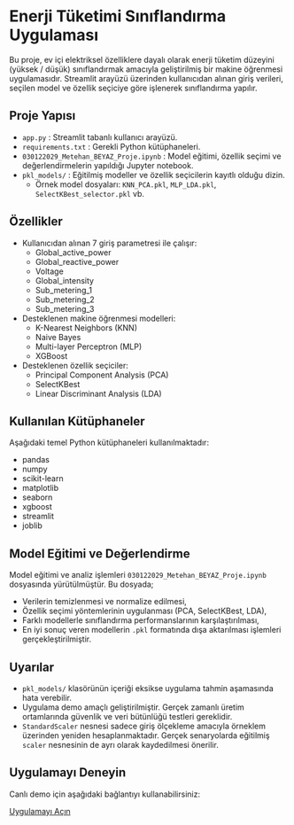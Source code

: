 # Enerji Tüketimi Sınıflandırma Uygulaması

Bu proje, ev içi elektriksel özelliklere dayalı olarak enerji tüketim düzeyini (yüksek / düşük) sınıflandırmak amacıyla geliştirilmiş bir makine öğrenmesi uygulamasıdır. Streamlit arayüzü üzerinden kullanıcıdan alınan giriş verileri, seçilen model ve özellik seçiciye göre işlenerek sınıflandırma yapılır.

## Proje Yapısı

- `app.py` : Streamlit tabanlı kullanıcı arayüzü.
- `requirements.txt` : Gerekli Python kütüphaneleri.
- `030122029_Metehan_BEYAZ_Proje.ipynb` : Model eğitimi, özellik seçimi ve değerlendirmelerin yapıldığı Jupyter notebook.
- `pkl_models/` : Eğitilmiş modeller ve özellik seçicilerin kayıtlı olduğu dizin.
    - Örnek model dosyaları: `KNN_PCA.pkl`, `MLP_LDA.pkl`, `SelectKBest_selector.pkl` vb.

## Özellikler

- Kullanıcıdan alınan 7 giriş parametresi ile çalışır:
  - Global_active_power
  - Global_reactive_power
  - Voltage
  - Global_intensity
  - Sub_metering_1
  - Sub_metering_2
  - Sub_metering_3
- Desteklenen makine öğrenmesi modelleri:
  - K-Nearest Neighbors (KNN)
  - Naive Bayes
  - Multi-layer Perceptron (MLP)
  - XGBoost
- Desteklenen özellik seçiciler:
  - Principal Component Analysis (PCA)
  - SelectKBest
  - Linear Discriminant Analysis (LDA)

## Kullanılan Kütüphaneler

Aşağıdaki temel Python kütüphaneleri kullanılmaktadır:

- pandas
- numpy
- scikit-learn
- matplotlib
- seaborn
- xgboost
- streamlit
- joblib

## Model Eğitimi ve Değerlendirme

Model eğitimi ve analiz işlemleri `030122029_Metehan_BEYAZ_Proje.ipynb` dosyasında yürütülmüştür. Bu dosyada;

- Verilerin temizlenmesi ve normalize edilmesi,
- Özellik seçimi yöntemlerinin uygulanması (PCA, SelectKBest, LDA),
- Farklı modellerle sınıflandırma performanslarının karşılaştırılması,
- En iyi sonuç veren modellerin `.pkl` formatında dışa aktarılması işlemleri gerçekleştirilmiştir.

## Uyarılar

- `pkl_models/` klasörünün içeriği eksikse uygulama tahmin aşamasında hata verebilir.
- Uygulama demo amaçlı geliştirilmiştir. Gerçek zamanlı üretim ortamlarında güvenlik ve veri bütünlüğü testleri gereklidir.
- `StandardScaler` nesnesi sadece giriş ölçekleme amacıyla örneklem üzerinden yeniden hesaplanmaktadır. Gerçek senaryolarda eğitilmiş `scaler` nesnesinin de ayrı olarak kaydedilmesi önerilir.

## Uygulamayı Deneyin

Canlı demo için aşağıdaki bağlantıyı kullanabilirsiniz:

[Uygulamayı Açın](https://householdpowerconsumption.streamlit.app/)

